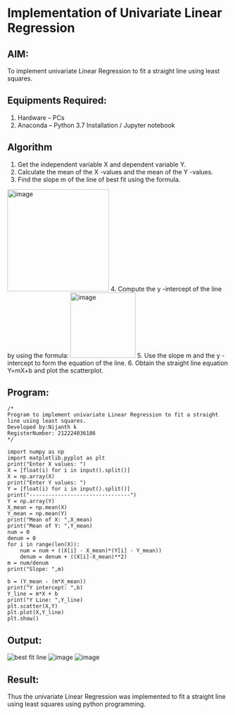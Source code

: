 # Implementation of Univariate Linear Regression
## AIM:
To implement univariate Linear Regression to fit a straight line using least squares.

## Equipments Required:
1. Hardware – PCs
2. Anaconda – Python 3.7 Installation / Jupyter notebook

## Algorithm
1. Get the independent variable X and dependent variable Y.
2. Calculate the mean of the X -values and the mean of the Y -values.
3. Find the slope m of the line of best fit using the formula. 
<img width="231" alt="image" src="https://user-images.githubusercontent.com/93026020/192078527-b3b5ee3e-992f-46c4-865b-3b7ce4ac54ad.png">
4. Compute the y -intercept of the line by using the formula:
<img width="148" alt="image" src="https://user-images.githubusercontent.com/93026020/192078545-79d70b90-7e9d-4b85-9f8b-9d7548a4c5a4.png">
5. Use the slope m and the y -intercept to form the equation of the line.
6. Obtain the straight line equation Y=mX+b and plot the scatterplot.

## Program:
```
/*
Program to implement univariate Linear Regression to fit a straight line using least squares.
Developed by:Nijanth k
RegisterNumber: 212224036186 
*/
```
```
import numpy as np
import matplotlib.pyplot as plt
print("Enter X values: ")
X = [float(i) for i in input().split()]
X = np.array(X)
print("Enter Y values: ")
Y = [float(i) for i in input().split()]
print("--------------------------------")
Y = np.array(Y)
X_mean = np.mean(X)
Y_mean = np.mean(Y)
print("Mean of X: ",X_mean)
print("Mean of Y: ",Y_mean)
num = 0
denum = 0
for i in range(len(X)):
    num = num + ((X[i] - X_mean)*(Y[i] - Y_mean))
    denum = denum + ((X[i]-X_mean)**2)
m = num/denum
print("Slope: ",m)

b = (Y_mean - (m*X_mean))
print("Y intercept: ",b)
Y_line = m*X + b
print("Y Line: ",Y_line)
plt.scatter(X,Y)
plt.plot(X,Y_line)
plt.show()
```
## Output:
![best fit line](sam.png)
![image](https://github.com/user-attachments/assets/98619fcb-49ed-4705-a3c1-c599269ff271)
![image](https://github.com/user-attachments/assets/e7c6bcda-8a5d-4d5b-90f1-d3d0ce53ac8e)


## Result:
Thus the univariate Linear Regression was implemented to fit a straight line using least squares using python programming.
